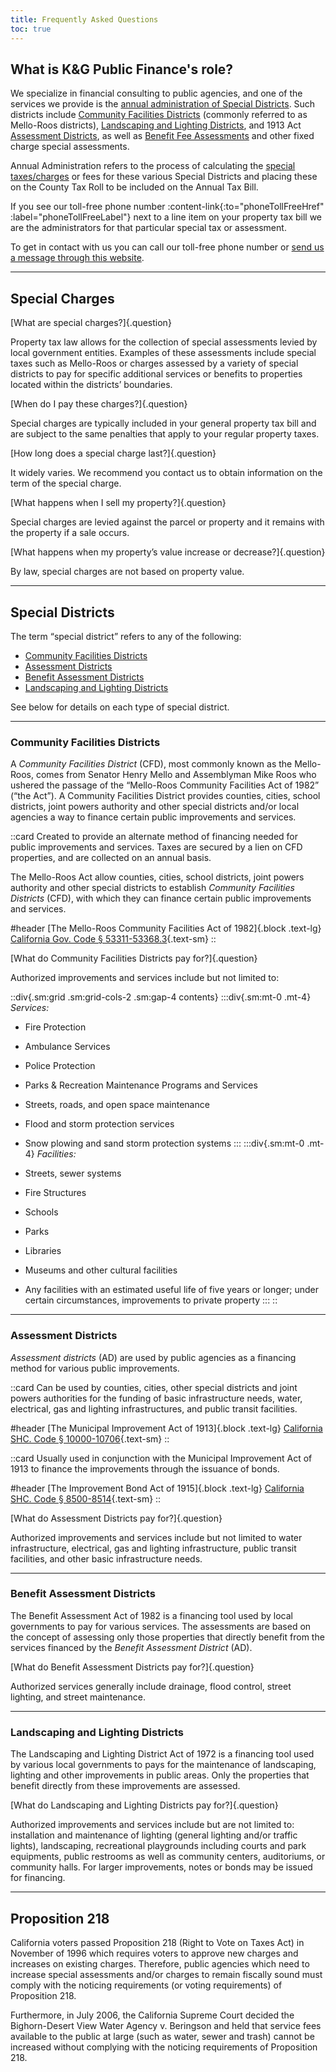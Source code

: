 ```yaml
---
title: Frequently Asked Questions
toc: true
---
```


[sd-admin]: /services/special-districts#administration
[cfd]: #community-facilities-districts
[ad]: #assessment-districts
[bd]: #benefit-assessment-districts
[lld]: #landscaping-and-lighting-districts
[sc]: #special-charges

What is K&G Public Finance's role?
----------------------------------

We specialize in financial consulting to public agencies, and one of the services we provide is the
[annual administration of Special Districts][sd-admin]. Such districts include [Community Facilities
Districts][cfd] (commonly referred to as Mello-Roos districts), [Landscaping and Lighting
Districts][lld], and 1913 Act [Assessment Districts][ad], as well as [Benefit Fee Assessments][bd]
and other fixed charge special assessments.

Annual Administration refers to the process of calculating the [special
taxes/charges][sc] or fees for these various Special Districts and placing
these on the County Tax Roll to be included on the Annual Tax Bill.

If you see our toll-free phone number :content-link{:to="phoneTollFreeHref" :label="phoneTollFreeLabel"} next to a line item
on your property tax bill we are the administrators for that particular special tax or assessment.

To get in contact with us you can call our toll-free phone number
or [send us a message through this website](/contact).

---

Special Charges
---------------

[What are special charges?]{.question}

Property tax law allows for the collection of special assessments levied by local government
entities. Examples of these assessments include special taxes such as
Mello-Roos or charges assessed by a variety of special districts to pay for specific
additional services or benefits to properties located within the districts’ boundaries.

[When do I pay these charges?]{.question}

Special charges are typically included in your general property tax bill and are subject to the same
penalties that apply to your regular property taxes.

<!-- ### How long would I have to pay the special charge? -->

[How long does a special charge last?]{.question}

It widely varies. We recommend you contact us to obtain information on the term of the special
charge.

[What happens when I sell my property?]{.question}

Special charges are levied against the parcel or property and it remains with the property if a sale occurs.

[What happens when my property’s value increase or decrease?]{.question}

By law, special charges are not based on property value.

---

Special Districts
-----------------

The term <q>special district</q> refers to any of the following:

- [Community Facilities Districts][cfd]
- [Assessment Districts][ad]
- [Benefit Assessment Districts][bd]
- [Landscaping and Lighting Districts][lld]

See below for details on each type of special district.

---

### Community Facilities Districts

A *Community Facilities District* (CFD), most commonly known as the Mello-Roos, comes from
Senator Henry Mello and Assemblyman Mike Roos who ushered the passage of the <q>Mello-Roos Community
Facilities Act of 1982</q> (<q>the Act</q>). A Community Facilities District provides counties,
cities, school districts, joint powers authority and other special districts and/or local agencies a
way to finance certain public improvements and services.

::card
Created to provide an alternate method of financing needed for public improvements and services.
Taxes are secured by a lien on CFD properties, and are collected on an annual basis.

The Mello-Roos Act allow counties, cities, school districts, joint powers authority and other
special districts to establish *Community Facilities Districts* (CFD), with which they can finance
certain public improvements and services.

#header
[The Mello-Roos Community Facilities Act of 1982]{.block .text-lg}
[California Gov. Code § 53311-53368.3](https://leginfo.legislature.ca.gov/faces/codes_displayText.xhtml?division=2.&chapter=2.5.&part=1.&lawCode=GOV&title=5.&article=1.){.text-sm}
::

[What do Community Facilities Districts pay for?]{.question}

Authorized improvements and services include but not limited to:

::div{.sm:grid .sm:grid-cols-2 .sm:gap-4 contents}
:::div{.sm:mt-0 .mt-4}
*Services:* 

- Fire Protection
- Ambulance Services
- Police Protection
- Parks & Recreation Maintenance Programs and Services
- Streets, roads, and open space maintenance
- Flood and storm protection services
- Snow plowing and sand storm protection systems
:::
:::div{.sm:mt-0 .mt-4}
*Facilities:* 

- Streets, sewer systems
- Fire Structures
- Schools
- Parks
- Libraries
- Museums and other cultural facilities
- Any facilities with an estimated useful life of five years or longer; under certain circumstances,
  improvements to private property
:::
::

---

### Assessment Districts

*Assessment districts* (AD) are used by public agencies as a financing method for various public
improvements.

<!--
*Assessment Districts* (AD) have been in existence since the early 1900s and are an alternative
method of financing certain public improvements; however, unlike Community Facilities Districts,
only special (as opposed to general) benefit may be assessed.

Assessment districts are structured as such:

::div{.sm:grid .sm:grid-cols-2 .sm:gap-4}
:::div
- Only special benefit can be assessed
- Limited flexibility in providing exemptions
- Lien placed on property
- Property owner ballot protest procedure:
  - Ballot weighted on assessment amount
  - Mailed ballots
  - Simple majority (based on weighted assessment) required to form AD
:::
:::div
- Requires an <q>engineer’s report</q> that:
  - Describes boundaries of the AD
  - Determines special benefit
  - Defines assessment amounts
  - Defines method of apportioning assessments
:::
::
-->

<!--
::card
Can be used by counties, cities and other municipal governments for the funding of infrastructure
projects and also fund maintenance of improvements.

#header
[The Improvement Act of 1911]{.block .text-lg}
[California SHC. Code § 5000-6794](https://leginfo.legislature.ca.gov/faces/codes_displayText.xhtml?lawCode=SHC&division=7.&title=&part=1.&chapter=&article=){.text-sm}
::
-->

::card
Can be used by counties, cities, other special districts and joint powers authorities for
the funding of basic infrastructure needs, water, electrical, gas and lighting
infrastructures, and public transit facilities.

#header
[The Municipal Improvement Act of 1913]{.block .text-lg}
[California SHC. Code § 10000-10706](https://leginfo.legislature.ca.gov/faces/codes_displayText.xhtml?lawCode=SHC&division=12.&title=&part=&chapter=1.&article=){.text-sm}
::

::card
Usually used in conjunction with the Municipal Improvement Act of 1913 to finance the improvements
through the issuance of bonds.

#header
[The Improvement Bond Act of 1915]{.block .text-lg}
[California SHC. Code § 8500-8514](https://leginfo.legislature.ca.gov/faces/codes_displayText.xhtml?lawCode=SHC&division=10.&title=&part=1.&chapter=&article=){.text-sm}
::

[What do Assessment Districts pay for?]{.question}

Authorized improvements and services include but not limited to water infrastructure, electrical,
gas and lighting infrastructure, public transit facilities, and other basic infrastructure needs.

---

### Benefit Assessment Districts

The Benefit Assessment Act of 1982 is a financing tool used by local governments to pay for various
services. The assessments are based on the concept of assessing only those properties that directly
benefit from the services financed by the *Benefit Assessment District* (AD).

[What do Benefit Assessment Districts pay for?]{.question}

Authorized services generally include drainage, flood control, street lighting, and street maintenance.

---

### Landscaping and Lighting Districts

The Landscaping and Lighting District Act of 1972 is a financing tool used by various local
governments to pays for the maintenance of landscaping, lighting and other improvements in public
areas. Only the properties that benefit directly from these improvements are assessed.

[What do Landscaping and Lighting Districts pay for?]{.question}

Authorized improvements and services include but are not limited to: installation and maintenance of
lighting (general lighting and/or traffic lights), landscaping, recreational playgrounds including
courts and park equipments, public restrooms as well as community centers, auditoriums, or community
halls. For larger improvements, notes or bonds may be issued for financing.

---

Proposition 218
---------------

California voters passed Proposition 218 (Right to Vote on Taxes Act) in November of 1996 which
requires voters to approve new charges and increases on existing charges. Therefore, public agencies
which need to increase special assessments and/or charges to remain fiscally sound must comply with
the noticing requirements (or voting requirements) of Proposition 218.

Furthermore, in July 2006, the California Supreme Court decided the Bighorn-Desert View Water Agency
v. Beringson and held that service fees available to the public at large (such as water, sewer and
trash) cannot be increased without complying with the noticing requirements of Proposition 218.
